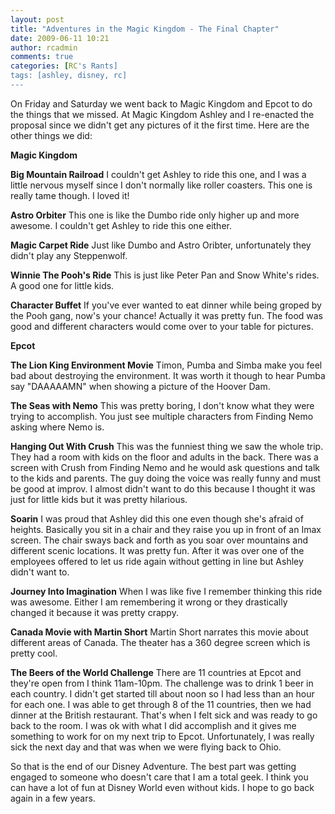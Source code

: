```yaml
---
layout: post
title: "Adventures in the Magic Kingdom - The Final Chapter"
date: 2009-06-11 10:21
author: rcadmin
comments: true
categories: [RC's Rants]
tags: [ashley, disney, rc]
---
```

On Friday and Saturday we went back to Magic Kingdom and Epcot to do the things that we missed. At Magic Kingdom Ashley and I re-enacted the proposal since we didn't get any pictures of it the first time. Here are the other things we did:

<!--more-->

<strong>Magic Kingdom</strong>

<strong>Big Mountain Railroad</strong>
I couldn't get Ashley to ride this one, and I was a little nervous myself since I don't normally like roller coasters. This one is really tame though. I loved it!

<strong>Astro Orbiter</strong>
This one is like the Dumbo ride only higher up and more awesome. I couldn't get Ashley to ride this one either.

<strong>Magic Carpet Ride</strong>
Just like Dumbo and Astro Oribter, unfortunately they didn't play any Steppenwolf. 

<strong>Winnie The Pooh's Ride</strong>
This is just like Peter Pan and Snow White's rides. A good one for little kids.

<strong>Character Buffet</strong>
If you've ever wanted to eat dinner while being groped by the Pooh gang, now's your chance! Actually it was pretty fun. The food was good and different characters would come over to your table for pictures.

<strong>Epcot</strong>

<strong>The Lion King Environment Movie</strong>
Timon, Pumba and Simba make you feel bad about destroying the environment. It was worth it though to hear Pumba say "DAAAAAMN" when showing a picture of the Hoover Dam.

<strong>The Seas with Nemo</strong>
This was pretty boring, I don't know what they were trying to accomplish. You just see multiple characters from Finding Nemo asking where Nemo is.

<strong>Hanging Out With Crush</strong>
This was the funniest thing we saw the whole trip. They had a room with kids on the floor and adults in the back. There was a screen with Crush from Finding Nemo and he would ask questions and talk to the kids and parents. The guy doing the voice was really funny and must be good at improv. I almost didn't want to do this because I thought it was just for little kids but it was pretty hilarious.

<strong>Soarin</strong>
I was proud that Ashley did this one even though she's afraid of heights. Basically you sit in a chair and they raise you up in front of an Imax screen. The chair sways back and forth as you soar over mountains and different scenic locations. It was pretty fun. After it was over one of the employees offered to let us ride again without getting in line but Ashley didn't want to.

<strong>Journey Into Imagination</strong>
When I was like five I remember thinking this ride was awesome. Either I am remembering it wrong or they drastically changed it because it was pretty crappy. 

<strong>Canada Movie with Martin Short</strong>
Martin Short narrates this movie about different areas of Canada. The theater has a 360 degree screen which is pretty cool.

<strong>The Beers of the World Challenge</strong>
There are 11 countries at Epcot and they're open from I think 11am-10pm. The challenge was to drink 1 beer in each country. I didn't get started till about noon so I had less than an hour for each one. I was able to get through 8 of the 11 countries, then we had dinner at the British restaurant. That's when I felt sick and was ready to go back to the room. I was ok with what I did accomplish and it gives me something to work for on my next trip to Epcot. Unfortunately, I was really sick the next day and that was when we were flying back to Ohio.

So that is the end of our Disney Adventure. The best part was getting engaged to someone who doesn't care that I am a total geek. I think you can have a lot of fun at Disney World even without kids. I hope to go back again in a few years.
